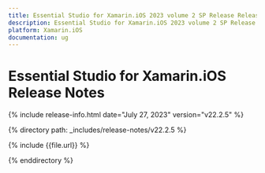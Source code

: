 ```yaml
---
title: Essential Studio for Xamarin.iOS 2023 volume 2 SP Release Release Notes  
description: Essential Studio for Xamarin.iOS 2023 volume 2 SP Release Release Notes  
platform: Xamarin.iOS
documentation: ug
---
```


# Essential Studio for Xamarin.iOS  Release Notes  

{% include release-info.html date="July 27, 2023"  version="v22.2.5" %} 

{% directory path: _includes/release-notes/v22.2.5 %}

{% include {{file.url}} %}

{% enddirectory %}